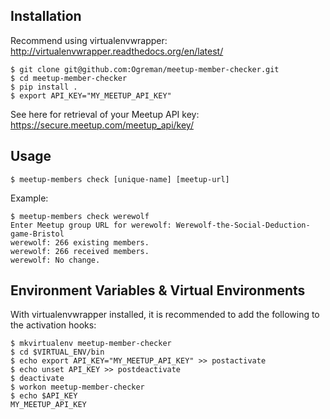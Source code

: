Installation
------------

Recommend using virtualenvwrapper: http://virtualenvwrapper.readthedocs.org/en/latest/

    $ git clone git@github.com:Ogreman/meetup-member-checker.git
    $ cd meetup-member-checker
    $ pip install .
    $ export API_KEY="MY_MEETUP_API_KEY"

See here for retrieval of your Meetup API key: https://secure.meetup.com/meetup_api/key/

Usage
-----

    $ meetup-members check [unique-name] [meetup-url]
    
  Example:
  
    $ meetup-members check werewolf
    Enter Meetup group URL for werewolf: Werewolf-the-Social-Deduction-game-Bristol
    werewolf: 266 existing members.
    werewolf: 266 received members.
    werewolf: No change.

Environment Variables & Virtual Environments
--------------------------------------------

With virtualenvwrapper installed, it is recommended to add the following to the activation hooks:

    $ mkvirtualenv meetup-member-checker
    $ cd $VIRTUAL_ENV/bin
    $ echo export API_KEY="MY_MEETUP_API_KEY" >> postactivate
    $ echo unset API_KEY >> postdeactivate
    $ deactivate
    $ workon meetup-member-checker
    $ echo $API_KEY
    MY_MEETUP_API_KEY
